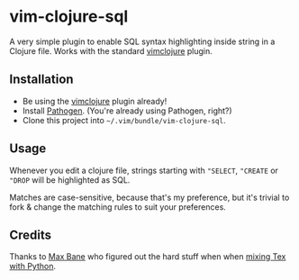 # vim-clojure-sql

A very simple plugin to enable SQL syntax highlighting inside string in a Clojure file. Works with the standard [vimclojure][vimclojure] plugin.

## Installation

* Be using the [vimclojure][vimclojure] plugin already!
* Install [Pathogen][pathogen]. (You're already using Pathogen, right?)
* Clone this project into `~/.vim/bundle/vim-clojure-sql`.

## Usage

Whenever you edit a clojure file, strings starting with `"SELECT`, `"CREATE` or `"DROP` will be highlighted as SQL.

Matches are case-sensitive, because that's my preference, but it's trivial to fork & change the matching rules to suit your preferences.

## Credits

Thanks to [Max Bane][maxbane] who figured out the hard stuff when when [mixing Tex with Python][tex_python_stackoverflow].

[pathogen]: https://github.com/tpope/vim-pathogen/
[vimclojure]: https://github.com/kotarak/vimclojure
[maxbane]: http://clml.uchicago.edu/~max/
[tex_python_stackoverflow]: http://stackoverflow.com/questions/519753/vimembedded-syntax-highligting
